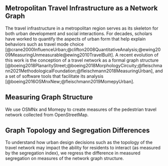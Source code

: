## Metropolitan Travel Infrastructure as a Network Graph

The travel infrastructure in a metropolitan region serves as its skeleton for both urban development
and social interactions. For decades, scholars have worked to quantify the aspects of urban form
that help explain behaviors such as travel mode choice [@crane2000InfluenceUrban;@clifton2008QuantitativeAnalysis;@ewing2009MeasuringUnmeasurable@ewing2010TravelBuilt]. A recent evolution of
this work is the conception of a travel network as a formal graph structure
[@boeing2018PlanarityStreet;@boeing2018MorphologyCircuity;@fleischmann2021MethodologicalFoundation;@fleischmann2018MeasuringUrban],
and a set of software tools that facilitate its analysis
[@boeing2016OSMnxNew;@fleischmann2019MomepyUrban].

## Measuring Graph Structure

We use OSMNx and Momepy to create measures of the pedestrian travel network collected from
OpenStreetMap.

## Graph Topology and Segregation Differences

To understand how urban design decisions such as the topology of the travel network may impact the
ability for residents to interact (as measured by the segregation index), we regress the difference
in measured segregation on measures of the network graph structure.

<!-- the only change between input is the distance metric, so associations could have a causal interpretation? is that worth it? -->